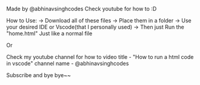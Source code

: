 Made by @abhinavsinghcodes
Check youtube for how to :D

How to Use: 
-> Download all of these files
-> Place them in a folder 
-> Use your desired IDE or Vscode(that I personally used) 
-> Then just Run the "home.html" Just like a normal file

Or

Check my youtube channel for how to 
video title - "How to run a html code in vscode" 
channel name - @abhinavsinghcodes

Subscribe and bye bye~~
